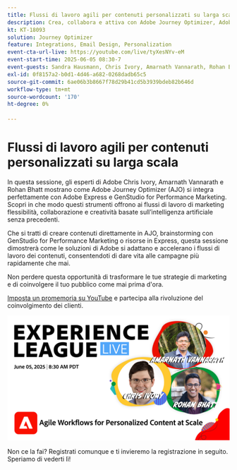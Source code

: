 ```yaml
---
title: Flussi di lavoro agili per contenuti personalizzati su larga scala
description: Crea, collabora e attiva con Adobe Journey Optimizer, Adobe Express e Adobe GenStudio for Performance Marketing.
kt: KT-18093
solution: Journey Optimizer
feature: Integrations, Email Design, Personalization
event-cta-url-live: https://youtube.com/live/tyXesNYv-eM
event-start-time: 2025-06-05 08:30-7
event-guests: Sandra Hausmann, Chris Ivory, Amarnath Vannarath, Rohan Bhatt
exl-id: 0f8157a2-b0d1-4d46-a682-0268dadb65c5
source-git-commit: 6ae06b3b8667f78d29b41cd5b3939bdeb82b646d
workflow-type: tm+mt
source-wordcount: '170'
ht-degree: 0%

---
```


# Flussi di lavoro agili per contenuti personalizzati su larga scala

In questa sessione, gli esperti di Adobe Chris Ivory, Amarnath Vannarath e Rohan Bhatt mostrano come Adobe Journey Optimizer (AJO) si integra perfettamente con Adobe Express e GenStudio for Performance Marketing. Scopri in che modo questi strumenti offrono ai flussi di lavoro di marketing flessibilità, collaborazione e creatività basate sull’intelligenza artificiale senza precedenti.

Che si tratti di creare contenuti direttamente in AJO, brainstorming con GenStudio for Performance Marketing o risorse in Express, questa sessione dimostrerà come le soluzioni di Adobe si adattano e accelerano i flussi di lavoro dei contenuti, consentendoti di dare vita alle campagne più rapidamente che mai.

Non perdere questa opportunità di trasformare le tue strategie di marketing e di coinvolgere il tuo pubblico come mai prima d&#39;ora.

[Imposta un promemoria su YouTube](https://youtube.com/live/tyXesNYv-eM) e partecipa alla rivoluzione del coinvolgimento dei clienti.

![banner Web](/help/experience-league-live/assets/WebBannerExLLive-June05-2025.png)

Non ce la fai? Registrati comunque e ti invieremo la registrazione in seguito. Speriamo di vederti lì!
